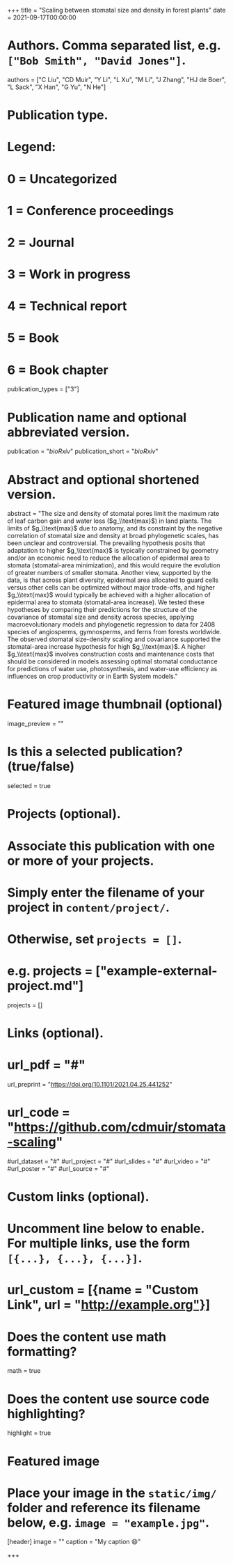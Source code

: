 +++
title = "Scaling between stomatal size and density in forest plants"
date = 2021-09-17T00:00:00

# Authors. Comma separated list, e.g. `["Bob Smith", "David Jones"]`.
authors = ["C Liu", "CD Muir", "Y Li", "L Xu", "M Li", "J Zhang", "HJ de Boer", "L Sack", "X Han", "G Yu", "N He"]

# Publication type.
# Legend:
# 0 = Uncategorized
# 1 = Conference proceedings
# 2 = Journal
# 3 = Work in progress
# 4 = Technical report
# 5 = Book
# 6 = Book chapter
publication_types = ["3"]

# Publication name and optional abbreviated version.
publication = "*bioRxiv*"
publication_short = "*bioRxiv*"

# Abstract and optional shortened version.
abstract = "The size and density of stomatal pores limit the maximum rate of leaf carbon gain and water loss ($g_\\text{max}$) in land plants. The limits of $g_\\text{max}$ due to anatomy, and its constraint by the negative correlation of stomatal size and density at broad phylogenetic scales, has been unclear and controversial. The prevailing hypothesis posits that adaptation to higher $g_\\text{max}$ is typically constrained by geometry and/or an economic need to reduce the allocation of epidermal area to stomata (stomatal-area minimization), and this would require the evolution of greater numbers of smaller stomata. Another view, supported by the data, is that across plant diversity, epidermal area allocated to guard cells versus other cells can be optimized without major trade-offs, and higher $g_\\text{max}$ would typically be achieved with a higher allocation of epidermal area to stomata (stomatal-area increase). We tested these hypotheses by comparing their predictions for the structure of the covariance of stomatal size and density across species, applying macroevolutionary models and phylogenetic regression to data for 2408 species of angiosperms, gymnosperms, and ferns from forests worldwide. The observed stomatal size-density scaling and covariance supported the stomatal-area increase hypothesis for high $g_\\text{max}$. A higher $g_\\text{max}$ involves construction costs and maintenance costs that should be considered in models assessing optimal stomatal conductance for predictions of water use, photosynthesis, and water-use efficiency as influences on crop productivity or in Earth System models."

# Featured image thumbnail (optional)
image_preview = ""

# Is this a selected publication? (true/false)
selected = true

# Projects (optional).
#   Associate this publication with one or more of your projects.
#   Simply enter the filename of your project in `content/project/`.
#   Otherwise, set `projects = []`.
#   e.g. projects = ["example-external-project.md"]
projects = []

# Links (optional).
# url_pdf = "#"
url_preprint = "https://doi.org/10.1101/2021.04.25.441252"
# url_code = "https://github.com/cdmuir/stomata-scaling"
#url_dataset = "#"
#url_project = "#"
#url_slides = "#"
#url_video = "#"
#url_poster = "#"
#url_source = "#"

# Custom links (optional).
#   Uncomment line below to enable. For multiple links, use the form `[{...}, {...}, {...}]`.
# url_custom = [{name = "Custom Link", url = "http://example.org"}]

# Does the content use math formatting?
math = true

# Does the content use source code highlighting?
highlight = true

# Featured image
# Place your image in the `static/img/` folder and reference its filename below, e.g. `image = "example.jpg"`.
[header]
image = ""
caption = "My caption :smile:"

+++
